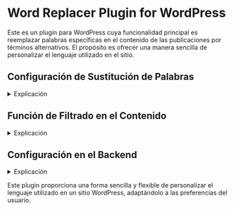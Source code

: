 # Word Replacer Plugin for WordPress

Este es un plugin para WordPress cuya funcionalidad principal es reemplazar palabras específicas en el contenido de las publicaciones por términos alternativos. El propósito es ofrecer una manera sencilla de personalizar el lenguaje utilizado en el sitio.


## Configuración de Sustitución de Palabras

<details>
<summary>Explicación</summary>

El array de sustitución se define en el inicio del código y puede ser personalizado según las necesidades del usuario:

```php
$replacement_words = get_option('word_replacer_words', array(
    'mierda' => 'hez',
    'puta' => 'colega',
    'cagar' => 'defecar',
    'follar' => 'comer spaghetti con queso',
    'polla' => 'gallina'
    // Añade más palabras según sea necesario
));
```

Estas palabras y sus respectivos reemplazos se pueden modificar desde la página de configuración en el backend de WordPress.

</details>

## Función de Filtrado en el Contenido

<details>
<summary>Explicación</summary>

El plugin utiliza el hook `the_content` para filtrar el contenido principal de las publicaciones. La función `filter_the_content_in_the_main_loop` realiza la sustitución de palabras malsonantes según el array definido previamente.

```php
add_filter('the_content', 'filter_the_content_in_the_main_loop', 1);

function filter_the_content_in_the_main_loop($content) {
    global $replacement_words;

    // Verifica si estamos dentro del bucle principal en un solo post
    if (is_singular() && in_the_loop() && is_main_query()) {
        // Realiza la sustitución de palabras
        $content = str_replace(array_keys($replacement_words), array_values($replacement_words), $content);

        return $content . esc_html__('Content filtered inside the main loop', 'word-replacer');
    }

    return $content;
}
```

</details>

## Configuración en el Backend

<details>
<summary>Explicación</summary>

El plugin agrega una página de configuración en el backend de WordPress para que los usuarios puedan personalizar las palabras de sustitución. Esto se logra mediante las siguientes funciones:

```php
add_action('admin_menu', 'word_replacer_menu');

function word_replacer_menu() {
    add_menu_page('Word Replacer Settings', 'Word Replacer', 'manage_options', 'word-replacer-settings', 'word_replacer_settings_page');
}

function word_replacer_settings_page() {
    // ... Código para la página de configuración ...
}
```

En la página de configuración, los usuarios pueden ver y editar las palabras de sustitución:

- Las palabras originales se muestran en campos de texto, y los usuarios pueden editar los términos de sustitución.
- Al hacer clic en "Save Changes," las configuraciones se guardan en la base de datos.

</details>

<p></p>
<p></p>


Este plugin proporciona una forma sencilla y flexible de personalizar el lenguaje utilizado en un sitio WordPress, adaptándolo a las preferencias del usuario.